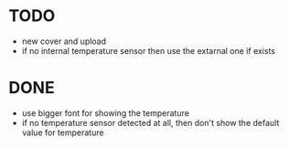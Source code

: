 TODO
====
- new cover and upload
- if no internal temperature sensor then use the extarnal one if exists

DONE
====
- use bigger font for showing the temperature
- if no temperature sensor detected at all, then don't show the default value for temperature